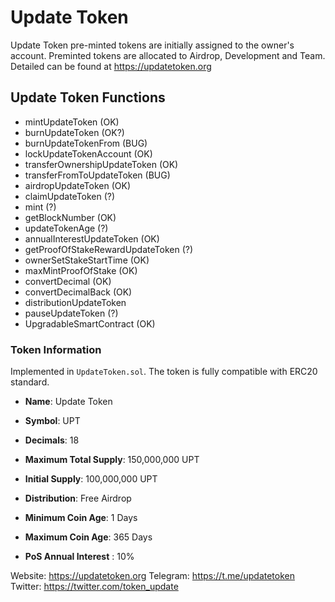 # Update Token  
Update Token pre-minted tokens are initially assigned to the owner's account. Preminted tokens are allocated to Airdrop, Development and Team. Detailed can be found at https://updatetoken.org

## Update Token Functions

- mintUpdateToken (OK)
- burnUpdateToken (OK?)
- burnUpdateTokenFrom (BUG)
- lockUpdateTokenAccount (OK)
- transferOwnershipUpdateToken (OK)
- transferFromToUpdateToken (BUG)
- airdropUpdateToken (OK)
- claimUpdateToken (?)
- mint (?)
- getBlockNumber (OK)
- updateTokenAge (?)
- annualInterestUpdateToken (OK)
- getProofOfStakeRewardUpdateToken (?)
- ownerSetStakeStartTime (OK)
- maxMintProofOfStake (OK)
- convertDecimal (OK)
- convertDecimalBack (OK)
- distributionUpdateToken
- pauseUpdateToken (?)
- UpgradableSmartContract (OK)

### Token Information
Implemented in `UpdateToken.sol`. The token is fully compatible with ERC20 standard.

* **Name**: Update Token
* **Symbol**: UPT
* **Decimals**: 18
* **Maximum Total Supply**: 150,000,000 UPT
* **Initial Supply**: 100,000,000 UPT

* **Distribution**: Free Airdrop
* **Minimum Coin Age**: 1 Days
* **Maximum Coin Age**: 365 Days
* **PoS Annual Interest** : 10%
  
Website:    https://updatetoken.org
Telegram:   https://t.me/updatetoken
Twitter:    https://twitter.com/token_update




